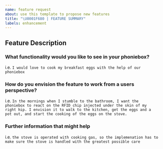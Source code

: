 ```yaml
---
name: feature request
about: use this template to propose new features
title: "\U0001F680 | FEATURE SUMMARY"
labels: enhancement
---
```


## Feature Description

### What functionality would you like to see in your phoniebox?

i.e. `I would love to cook my breakfast eggs with the help of our phoniebox`

### How do you envision the feature to work from a users perspective?

i.e. `In the mornings when I stumble to the bathroom, I want the phoniebox to react on the RFID chip injected under the skin of my right hip. I envision it to walk to the kitchen, get the eggs and a pot out, and start the cooking of the eggs on the stove.`

### Further information that might help

i.e. `the stove is operated with cooking gas, so the implemenation has to make sure the stove is handled with the greatest possible care`
